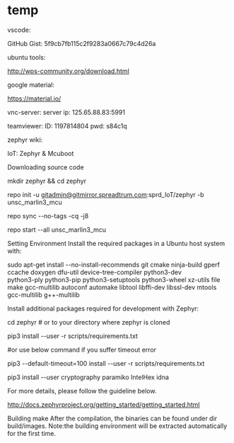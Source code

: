 # temp

vscode:

GitHub Gist: 5f9cb7fb115c2f9283a0667c79c4d26a

ubuntu tools:

http://wps-community.org/download.html

google material:
 
https://material.io/

vnc-server:
server ip:
125.65.88.83:5991

teamviewer:
ID:
1197814804
pwd:
s84c1q



zephyr wiki:

IoT: Zephyr & Mcuboot

Downloading source code

mkdir zephyr && cd zephyr

repo init -u gitadmin@gitmirror.spreadtrum.com:sprd_IoT/zephyr -b unsc_marlin3_mcu

repo sync --no-tags -cq -j8

repo start --all unsc_marlin3_mcu


Setting Environment
Install the required packages in a Ubuntu host system with:

sudo apt-get install --no-install-recommends git cmake ninja-build gperf \
  ccache doxygen dfu-util device-tree-compiler python3-dev \
  python3-ply python3-pip python3-setuptools python3-wheel xz-utils file \
  make gcc-multilib autoconf automake libtool libffi-dev libssl-dev mtools \
  gcc-multilib g++-multilib
  
  
  
Install additional packages required for development with Zephyr:

cd zephyr  # or to your directory where zephyr is cloned

pip3 install --user -r scripts/requirements.txt

#or use below command if you suffer timeout error

pip3 --default-timeout=100 install --user -r scripts/requirements.txt

pip3 install --user cryptography paramiko IntelHex idna

For more details, please follow the guideline below.

 http://docs.zephyrproject.org/getting_started/getting_started.html
 

Building
make
After the compilation, the binaries can be found under dir build/images.
Note:the building environment will be extracted automatically for the first time.

